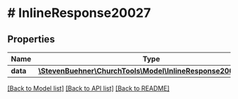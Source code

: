 # # InlineResponse20027

## Properties

Name | Type | Description | Notes
------------ | ------------- | ------------- | -------------
**data** | [**\StevenBuehner\ChurchTools\Model\InlineResponse20027Data[]**](InlineResponse20027Data.md) |  | [optional]

[[Back to Model list]](../../README.md#models) [[Back to API list]](../../README.md#endpoints) [[Back to README]](../../README.md)
